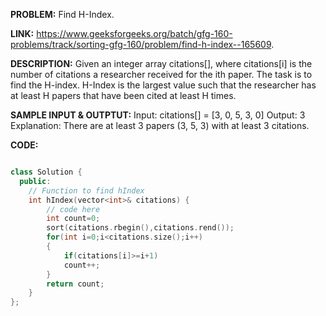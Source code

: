 **PROBLEM:** Find H-Index.

**LINK:** https://www.geeksforgeeks.org/batch/gfg-160-problems/track/sorting-gfg-160/problem/find-h-index--165609.

**DESCRIPTION:** 
Given an integer array citations[], where citations[i] is the number of citations a researcher received for the ith paper. 
The task is to find the H-index.
H-Index is the largest value such that the researcher has at least H papers that have been cited at least H times.

**SAMPLE INPUT & OUTPTUT:**
Input: citations[] = [3, 0, 5, 3, 0]
Output: 3
Explanation: There are at least 3 papers (3, 5, 3) with at least 3 citations.

**CODE:**
```cpp

class Solution {
  public:
    // Function to find hIndex
    int hIndex(vector<int>& citations) {
        // code here
        int count=0;
        sort(citations.rbegin(),citations.rend());
        for(int i=0;i<citations.size();i++)
        {
            if(citations[i]>=i+1)
            count++;
        }
        return count;
    }
};

